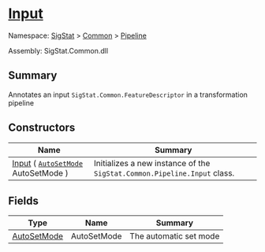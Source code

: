 # [Input](./Input.md)

Namespace: [SigStat]() > [Common](./../README.md) > [Pipeline](./README.md)

Assembly: SigStat.Common.dll

## Summary
Annotates an input `SigStat.Common.FeatureDescriptor` in a transformation pipeline

## Constructors

| Name | Summary | 
| --- | --- | 
| [Input](./../../../ctor/Input-100663479.md) ( [`AutoSetMode`](./AutoSetMode.md) AutoSetMode ) | Initializes a new instance of the `SigStat.Common.Pipeline.Input` class. | 


## Fields

| Type | Name | Summary | 
| --- | --- | --- | 
| [AutoSetMode](./AutoSetMode.md) | AutoSetMode | The automatic set mode | 



